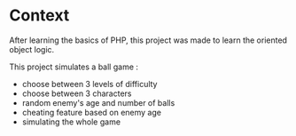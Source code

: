 # Context

After learning the basics of PHP, this project was made to learn the oriented object logic.

This project simulates a ball game :
- choose between 3 levels of difficulty
- choose between 3 characters
- random enemy's age and number of balls
- cheating feature based on enemy age
- simulating the whole game
